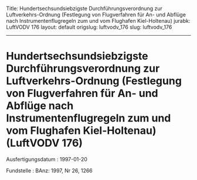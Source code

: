 Title: Hundertsechsundsiebzigste Durchführungsverordnung zur Luftverkehrs-Ordnung
  (Festlegung von Flugverfahren für An- und Abflüge nach Instrumentenflugregeln zum
  und vom Flughafen Kiel-Holtenau)
jurabk: LuftVODV 176
layout: default
origslug: luftvodv_176
slug: luftvodv_176

---

# Hundertsechsundsiebzigste Durchführungsverordnung zur Luftverkehrs-Ordnung (Festlegung von Flugverfahren für An- und Abflüge nach Instrumentenflugregeln zum und vom Flughafen Kiel-Holtenau) (LuftVODV 176)

Ausfertigungsdatum
:   1997-01-20

Fundstelle
:   BAnz: 1997, Nr 26, 1266

